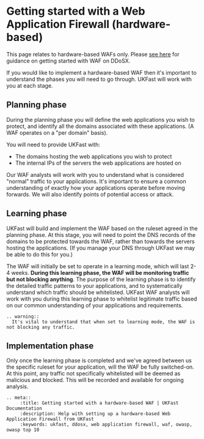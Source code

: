 # Getting started with a Web Application Firewall (hardware-based)

This page relates to hardware-based WAFs only.  Please [see here](/security/ddos/gettingstarted.html) for guidance on getting started with WAF on DDoSX.

If you would like to implement a hardware-based WAF then it's important to understand the phases you will need to go through.  UKFast will work with you at each stage.

## Planning phase

During the planning phase you will define the web applications you wish to protect, and identify all the domains associated with these applications.  (A WAF operates on a "per domain" basis).

You will need to provide UKFast with:

  - The domains hosting the web applications you wish to protect
  - The internal IPs of the servers the web applications are hosted on

Our WAF analysts will work with you to understand what is considered "normal" traffic to your applications.  It's important to ensure a common understanding of exactly how your applications operate before moving forwards.  We will also identify points of potential access or attack.


## Learning phase

UKFast will build and implement the WAF based on the ruleset agreed in the planning phase.  At this stage, you will need to point the DNS records of the domains to be protected towards the WAF, rather than towards the servers hosting the applications. (If you manage your DNS through UKFast we may be able to do this for you.)

The WAF will initially be set to operate in a learning mode, which will last 2-4 weeks.  **During this learning phase, the WAF will be monitoring traffic but not blocking anything**.  The purpose of the learning phase is to identify the detailed traffic patterns to your applications, and to systematically understand which traffic should be whitelisted.  UKFast WAF analysts will work with you during this learning phase to whitelist legitimate traffic based on our common understanding of your applications and requirements.

```eval_rst
.. warning::
  It's vital to understand that when set to learning mode, the WAF is not blocking any traffic.
```


## Implementation phase

Only once the learning phase is completed and we've agreed between us the specific ruleset for your application, will the WAF be fully switched-on.  At this point, any traffic not specifically whitelisted will be deemed as malicious and blocked.  This will be recorded and available for ongoing analysis.


```eval_rst
.. meta::
     :title: Getting started with a hardware-based WAF | UKFast Documentation
     :description: Help with setting up a hardware-based Web Application Firewall from UKFast
     :keywords: ukfast, ddosx, web application firewall, waf, owasp, owasp top 10
```
